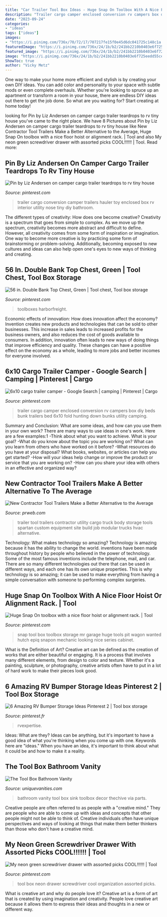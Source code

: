```yaml
---
title: "Car Trailer Tool Box Ideas - Huge Snap On Toolbox With A Nice Floor Hoist Or Alignment Rack."
description: "Trailer cargo camper enclosed conversion rv campers box diy beds bunk trailers bed 6x10 fold hunting down bunks utility camping"
date: "2023-09-24"
categories:
- "ideas"
tags: ["ideas"]
images:
- "https://i.pinimg.com/736x/70/72/17/707217fe15f0e45d6dc041725c148c1a.jpg"
featuredImage: "https://i.pinimg.com/736x/24/1b/b2/241bb2210b0403e6f725eedd55ce6fdf--neon-green-tool-box.jpg"
featured_image: "https://i.pinimg.com/736x/24/1b/b2/241bb2210b0403e6f725eedd55ce6fdf--neon-green-tool-box.jpg"
image: "https://i.pinimg.com/736x/24/1b/b2/241bb2210b0403e6f725eedd55ce6fdf--neon-green-tool-box.jpg"
ShowToc: true
author: "Vicky Metz"
---
```



One way to make your home more efficient and stylish is by creating your own DIY ideas. You can add color and personality to your space with subtle mods or even complete overhauls. Whether you're looking to spruce up an apartment or transform a room in your house, there are endless DIY ideas out there to get the job done. So what are you waiting for? Start creating at home today!

	

		
looking for Pin by Liz Andersen on camper cargo trailer teardrops to rv tiny house you've came to the right place. We have 8 Pictures about Pin by Liz Andersen on camper cargo trailer teardrops to rv tiny house like New Contractor Tool Trailers Make a Better Alternative to the Average, Huge Snap On toolbox with a nice floor hoist or alignment rack. | Tool and also My neon green screwdriver drawer with assorted picks COOL!!!!!! | Tool. Read more:
		
    
## Pin By Liz Andersen On Camper Cargo Trailer Teardrops To Rv Tiny House

<img loading=lazy src="https://i.pinimg.com/736x/f4/46/55/f44655af849df5014a330b206b3682e4.jpg" onerror="this.onerror=null;this.src='https://tse1.mm.bing.net/th?id=OIP.rWiyR1r_-OmIyKAwkEA3gwHaFj&amp;pid=15.1';" alt="Pin by Liz Andersen on camper cargo trailer teardrops to rv tiny house">

_Source: pinterest.com_

>trailer cargo conversion camper trailers hauler toy enclosed box rv interior utility nose tiny diy bathroom. 

	

The different types of creativity: How does one become creative?
Creativity is a spectrum that goes from simple to complex. As we move up the spectrum, creativity becomes more abstract and difficult to define. However, all creativity comes from some form of inspiration or imagination. One way to become more creative is by practicing some form of brainstorming or problem-solving. Additionally, becoming exposed to new cultures and ideas can also help open one's eyes to new ways of thinking and creating.

    
## 56 In. Double Bank Top Chest, Green | Tool Chest, Tool Box Storage

<img loading=lazy src="https://i.pinimg.com/736x/2d/4e/01/2d4e014e5c266f16d1cd7f6971c81faa.jpg" onerror="this.onerror=null;this.src='https://tse1.mm.bing.net/th?id=OIP.CZ4SZp1vqJ0hSg6fKq_KMAHaJ3&amp;pid=15.1';" alt="56 in. Double Bank Top Chest, Green | Tool chest, Tool box storage">

_Source: pinterest.com_

>toolboxes harborfreight. 

	

Economic effects of innovation: How does innovation affect the economy?
Invention creates new products and technologies that can be sold to other businesses. This increase in sales leads to increased profits for the business owners, and also reduces the cost of goods available to consumers. In addition, innovation often leads to new ways of doing things that improve efficiency and quality. These changes can have a positive effect on the economy as a whole, leading to more jobs and better incomes for everyone involved.

    
## 6x10 Cargo Trailer Camper - Google Search | Camping | Pinterest | Cargo

<img loading=lazy src="https://s-media-cache-ak0.pinimg.com/736x/83/f2/4b/83f24b607fbd259f81635c3d292b7fc4.jpg" onerror="this.onerror=null;this.src='https://tse4.mm.bing.net/th?id=OIP.3Loieim-uqFSqms9EEZsegHaH6&amp;pid=15.1';" alt="6x10 cargo trailer camper - Google Search | camping | Pinterest | Cargo">

_Source: pinterest.com_

>trailer cargo camper enclosed conversion rv campers box diy beds bunk trailers bed 6x10 fold hunting down bunks utility camping. 

	

Summary and Conclusion: What are some ideas, and how can you use them in your own work?
There are many ways to use ideas in one's work. Here are a few examples:1 
-Think about what you want to achieve. What is your goal? 
-What do you know about the topic you are working on? What can you learn from others who have worked on it before? 
-What resources do you have at your disposal? What books, websites, or articles can help you get started? 
-How will your ideas help change or improve the product or service that you are working on? 
-How can you share your idea with others in an effective and organized way?

    
## New Contractor Tool Trailers Make A Better Alternative To The Average

<img loading=lazy src="http://ww1.prweb.com/prfiles/2011/04/15/728004/contractortooltrailer.jpg" onerror="this.onerror=null;this.src='https://tse2.mm.bing.net/th?id=OIP.9B8CuBs3uDMCAfEMgp7FkwHaFj&amp;pid=15.1';" alt="New Contractor Tool Trailers Make a Better Alternative to the Average">

_Source: prweb.com_

>trailer tool trailers contractor utility cargo truck body storage tools spartan custom equipment site build job modular trucks hvac alternative. 

	

Technology: What makes technology so amazing?
Technology is amazing because it has the ability to change the world. inventions have been made throughout history by people who believed in the power of technology. Some of the most famous inventions include the telephone, mail, and car. There are so many different technologies out there that can be used in different ways, and each one has its own unique properties. This is why technology is so amazing; it can be used to make everything from having a simple conversation with someone to performing complex surgeries.

    
## Huge Snap On Toolbox With A Nice Floor Hoist Or Alignment Rack. | Tool

<img loading=lazy src="https://i.pinimg.com/736x/26/20/cf/2620cfc8487d56c1f1629ceed5b81e35--mechanic-tools-garage-shop.jpg" onerror="this.onerror=null;this.src='https://tse4.mm.bing.net/th?id=OIP.AME_ANceiyOoaYGLxRk8XwHaE8&amp;pid=15.1';" alt="Huge Snap On toolbox with a nice floor hoist or alignment rack. | Tool">

_Source: pinterest.com_

>snap tool box toolbox storage mr garage huge tools pit wagon wanted hutch epiq snapon mechanic looking nice series cabinet. 

	

What is the Definition of Art?
Creative art can be defined as the creation of works that are either beautiful or engaging. It is a process that involves many different elements, from design to color and texture. Whether it's a painting, sculpture, or photography, creative artists often have to put in a lot of hard work to make their pieces look good.

    
## 6 Amazing RV Bumper Storage Ideas Pinterest 2 | Tool Box Storage

<img loading=lazy src="https://i.pinimg.com/736x/70/72/17/707217fe15f0e45d6dc041725c148c1a.jpg" onerror="this.onerror=null;this.src='https://tse2.mm.bing.net/th?id=OIP.yerfhoMcY2Jhc-4hoit_1AHaLG&amp;pid=15.1';" alt="6 Amazing RV Bumper Storage Ideas Pinterest 2 | Tool box storage">

_Source: pinterest.fr_

>rvexpertise. 

	

Ideas: What are they?
Ideas can be anything, but it's important to have a good idea of what you're thinking when you come up with one. Keywords here are "ideas." When you have an idea, it's important to think about what it could be and how to make it a reality.

    
## The Tool Box Bathroom Vanity

<img loading=lazy src="http://www.uniquevanities.com/bathroom-vanity-blog/wp-content/uploads/2013/09/tool-224x300.jpg" onerror="this.onerror=null;this.src='https://tse3.mm.bing.net/th?id=OIP.ARxJInAMzacw_r--zybYsAAAAA&amp;pid=15.1';" alt="The Tool Box Bathroom Vanity">

_Source: uniquevanities.com_

>bathroom vanity tool box sink toolbox decor thechive via parts. 

	

Creative people are often referred to as people with a "creative mind." They are people who are able to come up with ideas and concepts that other people might not be able to think of. Creative individuals often have unique perspectives and ways of looking at things that make them better thinkers than those who don't have a creative mind.

    
## My Neon Green Screwdriver Drawer With Assorted Picks COOL!!!!!! | Tool

<img loading=lazy src="https://i.pinimg.com/736x/24/1b/b2/241bb2210b0403e6f725eedd55ce6fdf--neon-green-tool-box.jpg" onerror="this.onerror=null;this.src='https://tse2.mm.bing.net/th?id=OIP.EPUUPjpHa8O5tOVS89OPbgHaJ3&amp;pid=15.1';" alt="My neon green screwdriver drawer with assorted picks COOL!!!!!! | Tool">

_Source: pinterest.com_

>tool box neon drawer screwdriver cool organization assorted picks. 

	

What is creative art and why do people love it?
Creative art is a form of art that is created by using imagination and creativity. People love creative art because it allows them to express their ideas and thoughts in a new or different way.

